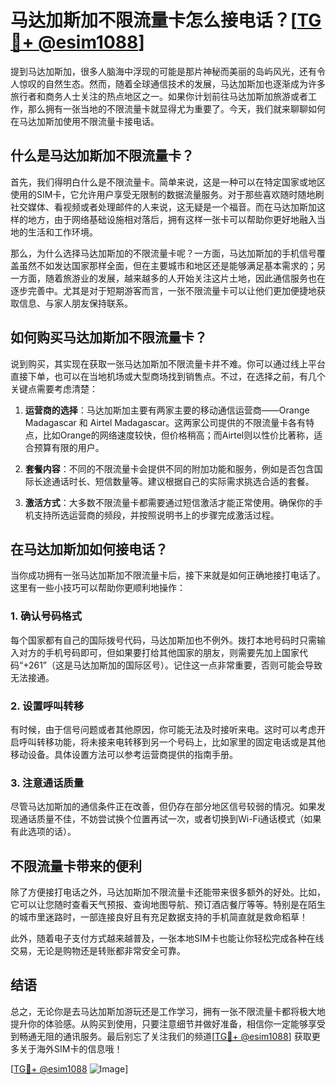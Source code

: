 # 马达加斯加不限流量卡怎么接电话？[[TG💪+ @esim1088](https://t.me/s/esim1088)]

提到马达加斯加，很多人脑海中浮现的可能是那片神秘而美丽的岛屿风光，还有令人惊叹的自然生态。然而，随着全球通信技术的发展，马达加斯加也逐渐成为许多旅行者和商务人士关注的热点地区之一。如果你计划前往马达加斯加旅游或者工作，那么拥有一张当地的不限流量卡就显得尤为重要了。今天，我们就来聊聊如何在马达加斯加使用不限流量卡接电话。

## 什么是马达加斯加不限流量卡？

首先，我们得明白什么是不限流量卡。简单来说，这是一种可以在特定国家或地区使用的SIM卡，它允许用户享受无限制的数据流量服务。对于那些喜欢随时随地刷社交媒体、看视频或者处理邮件的人来说，这无疑是一个福音。而在马达加斯加这样的地方，由于网络基础设施相对落后，拥有这样一张卡可以帮助你更好地融入当地的生活和工作环境。

那么，为什么选择马达加斯加的不限流量卡呢？一方面，马达加斯加的手机信号覆盖虽然不如发达国家那样全面，但在主要城市和地区还是能够满足基本需求的；另一方面，随着旅游业的发展，越来越多的人开始关注这片土地，因此通信服务也在逐步完善中。尤其是对于短期游客而言，一张不限流量卡可以让他们更加便捷地获取信息、与家人朋友保持联系。

## 如何购买马达加斯加不限流量卡？

说到购买，其实现在获取一张马达加斯加不限流量卡并不难。你可以通过线上平台直接下单，也可以在当地机场或大型商场找到销售点。不过，在选择之前，有几个关键点需要考虑清楚：

1. **运营商的选择**：马达加斯加主要有两家主要的移动通信运营商——Orange Madagascar 和 Airtel Madagascar。这两家公司提供的不限流量卡各有特点，比如Orange的网络速度较快，但价格稍高；而Airtel则以性价比著称，适合预算有限的用户。
   
2. **套餐内容**：不同的不限流量卡会提供不同的附加功能和服务，例如是否包含国际长途通话时长、短信数量等。建议根据自己的实际需求挑选合适的套餐。

3. **激活方式**：大多数不限流量卡都需要通过短信激活才能正常使用。确保你的手机支持所选运营商的频段，并按照说明书上的步骤完成激活过程。

## 在马达加斯加如何接电话？

当你成功拥有一张马达加斯加不限流量卡后，接下来就是如何正确地接打电话了。这里有一些小技巧可以帮助你更顺利地操作：

### 1. 确认号码格式

每个国家都有自己的国际拨号代码，马达加斯加也不例外。拨打本地号码时只需输入对方的手机号码即可，但如果要打给其他国家的朋友，则需要先加上国家代码“+261”（这是马达加斯加的国际区号）。记住这一点非常重要，否则可能会导致无法接通。

### 2. 设置呼叫转移

有时候，由于信号问题或者其他原因，你可能无法及时接听来电。这时可以考虑开启呼叫转移功能，将未接来电转移到另一个号码上，比如家里的固定电话或是其他移动设备。具体设置方法可以参考运营商提供的指南手册。

### 3. 注意通话质量

尽管马达加斯加的通信条件正在改善，但仍存在部分地区信号较弱的情况。如果发现通话质量不佳，不妨尝试换个位置再试一次，或者切换到Wi-Fi通话模式（如果有此选项的话）。

## 不限流量卡带来的便利

除了方便接打电话之外，马达加斯加不限流量卡还能带来很多额外的好处。比如，它可以让您随时查看天气预报、查询地图导航、预订酒店餐厅等等。特别是在陌生的城市里迷路时，一部连接良好且有充足数据支持的手机简直就是救命稻草！

此外，随着电子支付方式越来越普及，一张本地SIM卡也能让你轻松完成各种在线交易，无论是购物还是转账都非常安全可靠。

## 结语

总之，无论你是去马达加斯加游玩还是工作学习，拥有一张不限流量卡都将极大地提升你的体验感。从购买到使用，只要注意细节并做好准备，相信你一定能够享受到畅通无阻的通讯服务。最后别忘了关注我们的频道[[TG💪+ @esim1088](https://t.me/s/esim1088)] 获取更多关于海外SIM卡的信息哦！

[[TG💪+ @esim1088](https://t.me/s/esim1088) ![Image](https://i.postimg.cc/4NQfJmqS/Snipaste-2025-05-13-00-14-12.png)]